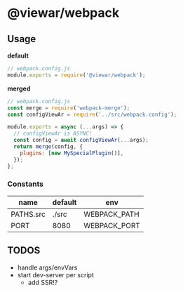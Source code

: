 # @viewar/webpack

## Usage

**default**

```javascript
// webpack.config.js
module.exports = require('@viewar/webpack');
```

**merged**

```javascript
// webpack.config.js
const merge = require('webpack-merge');
const configViewAr = require('../src/webpack.config');

module.exports = async (...args) => {
  // configViewAr is ASYNC!
  const config = await configViewAr(...args);
  return merge(config, {
    plugins: [new MySpecialPlugin()],
  });
};
```

### Constants

| name      | default | env          |
| --------- | ------- | ------------ |
| PATHS.src | ./src   | WEBPACK_PATH |
| PORT      | 8080    | WEBPACK_PORT |

## TODOS

- handle args/envVars
- start dev-server per script
  - add SSR!?
